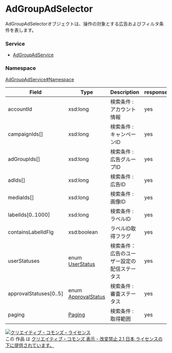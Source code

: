 

# AdGroupAdSelector

AdGroupAdSelectorオブジェクトは、操作の対象とする広告およびフィルタ条件を表します。

### Service

+ [AdGroupAdService](../../services/AdGroupAdService.md)

### Namespace

[AdGroupAdService#Namespace](../../services/AdGroupAdService.md#namespace)

| Field | Type | Description | response |
| ----- | ---- | ----------- | -------- |
| accountId | xsd:long | 検索条件 : アカウント情報 | yes | |
| campaignIds[] | xsd:long | 検索条件 : キャンペーンID | yes | |
| adGroupIds[] | xsd:long | 検索条件 : 広告グループID | yes | |
| adIds[] | xsd:long | 検索条件 : 広告ID | yes | |
| mediaIds[] | xsd:long | 検索条件 : 画像ID | yes | |
| labelIds[0..1000] | xsd:long | 検索条件 : ラベルID | yes | |
| containsLabelIdFlg | xsd:boolean | ラベルID取得フラグ | yes | |
| userStatuses | enum [UserStatus](./UserStatus.md) | 検索条件：広告のユーザー設定の配信ステータス | yes | |
| approvalStatuses[0..5] | enum [ApprovalStatus](./ApprovalStatus.md) | 検索条件 : 審査ステータス | yes | |
| paging | [Paging](../Common/Paging.md) | 検索条件 : 取得範囲 | yes | |

<a rel="license" href="http://creativecommons.org/licenses/by-nd/2.1/jp/"><img alt="クリエイティブ・コモンズ・ライセンス" style="border-width:0" src="https://i.creativecommons.org/l/by-nd/2.1/jp/88x31.png" /></a><br />この 作品 は <a rel="license" href="http://creativecommons.org/licenses/by-nd/2.1/jp/">クリエイティブ・コモンズ 表示 - 改変禁止 2.1 日本 ライセンスの下に提供されています。</a>
